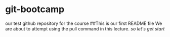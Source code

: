 # git-bootcamp
our test github repository for the course
##This is our first  README file
We are about to attempt using the pull command in this lecture.
*so let's get start*
